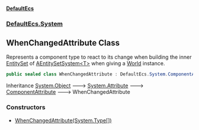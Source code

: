 #### [DefaultEcs](./index.md 'index')
### [DefaultEcs.System](./DefaultEcs-System.md 'DefaultEcs.System')
## WhenChangedAttribute Class
Represents a component type to react to its change when building the inner [EntitySet](./DefaultEcs-EntitySet.md 'DefaultEcs.EntitySet') of [AEntitySetSystem&lt;T&gt;](./DefaultEcs-System-AEntitySetSystem-T-.md 'DefaultEcs.System.AEntitySetSystem&lt;T&gt;') when giving a [World](./DefaultEcs-World.md 'DefaultEcs.World') instance.  
```csharp
public sealed class WhenChangedAttribute : DefaultEcs.System.ComponentAttribute
```
Inheritance [System.Object](https://docs.microsoft.com/en-us/dotnet/api/System.Object 'System.Object') &#129106; [System.Attribute](https://docs.microsoft.com/en-us/dotnet/api/System.Attribute 'System.Attribute') &#129106; [ComponentAttribute](./DefaultEcs-System-ComponentAttribute.md 'DefaultEcs.System.ComponentAttribute') &#129106; WhenChangedAttribute  
### Constructors
- [WhenChangedAttribute(System.Type[])](./DefaultEcs-System-WhenChangedAttribute-WhenChangedAttribute(System-Type--).md 'DefaultEcs.System.WhenChangedAttribute.WhenChangedAttribute(System.Type[])')
